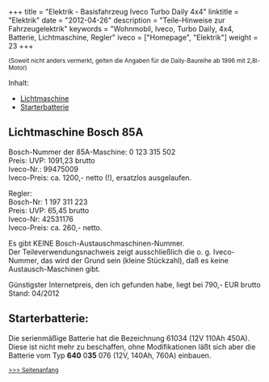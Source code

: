 +++
title       = "Elektrik - Basisfahrzeug Iveco Turbo Daily 4x4"
linktitle   = "Elektrik"
date        = "2012-04-26"
description = "Teile-Hinweise zur Fahrzeugelektrik"
keywords    = "Wohnmobil, Iveco, Turbo Daily, 4x4, Batterie, Lichtmaschine, Regler"
iveco       = ["Homepage", "Elektrik"]
weight      = 23
+++

<!--INHALT Beginn-->
<a name="oben"></a>

<small>(Soweit nicht anders vermerkt, gelten die Angaben f&uuml;r die Daily-Baureihe ab 1996 mit 2,8l-Motor)</small></h1>
<p>Inhalt:</p>
<ul>
<li><a href="#lima">Lichtmaschine</a></li>
<li><a href="#batt">Starterbatterie</a></li>
</ul>

<a name="lima"></a><h2>Lichtmaschine Bosch 85A</h2>
<p>Bosch-Nummer der 85A-Maschine: 0 123 315 502<br>
Preis: UVP: 1091,23 brutto<br>
Iveco-Nr.: 99475009<br>
Iveco-Preis: ca. 1200,- netto (!), ersatzlos ausgelaufen.</p>

<p>Regler:<br>
Bosch-Nr: 1 197 311 223<br>
Preis: UVP: 65,45 brutto<br>
Iveco-Nr: 42531176<br>
Iveco-Preis: ca. 260,- netto.</p>

<p>Es gibt KEINE Bosch-Austauschmaschinen-Nummer.<br>
Der Teileverwendungsnachweis zeigt ausschlie&szlig;lich die o. g. Iveco-Nummer, das wird der Grund sein (kleine St&uuml;ckzahl), da&szlig; es keine Austausch-Maschinen gibt.</p>

<p>G&uuml;nstigster Internetpreis, den ich gefunden habe, liegt bei 790,- EUR brutto<br>
Stand: 04/2012</p>

<!--Ersatzteilenummern
Lager    ·    Art.-Nr. 1 120 905 510
Lager    ·    Art.-Nr. 1 120 905 525
Läufer, Generator    ·    Art.-Nr. 1 124 034 955
Ständer, Generator    ·    Art.-Nr. 1 125 045 533
Schutzkappe, Generator    ·    Art.-Nr. 1 125 500 588
Antriebslager, Generator    ·    Art.-Nr. 1 125 824 998
Schleifringlager, Generator    ·    Art.-Nr. 1 125 884 923
Riemenscheibe, Generator    ·    Art.-Nr. 1 126 601 579
Kohlebürste, Generator    ·    Art.-Nr. 1 127 014 028
Generatorregler    ·    Art.-Nr. 1 197 311 223
-->



<a name="batt"></a><h2>Starterbatterie:</h2>
<p>Die serienm&auml;&szlig;ige Batterie hat die Bezeichnung 61034 (12V 110Ah 450A). <br>
Diese ist nicht mehr zu beschaffen<!-- und ersetzt durch den Typ 62045 (alte DIN-Bezeichnung). Die zugehörige neue ETN-Nummer lautet 620 045 068 (12V 120Ah 420/680A).<br>
Die Iveco-Nummer der Batterie lautet: 9316 2741 .<br>
Aufgrund der geänderten Abmessungen ist ein anderer Batteriehalter nötig:<br>
Teile-Nr.: 8967437<br>
Es gibt noch eine maßgleiche, evtl. billigere Variante Typ 62034 (ETN 620 034 068) mit elektrisch gleichen Werten. Unterschied: die oben erwähnte Batterie hat zentrale Gasabführung und ist eine sog. Heavy-Duty-Ausführung.<br>
Abmessungen in beiden Fällen (größte Außenmaße): L513xB189xH223mm-->, ohne Modifikationen l&auml;&szlig;t sich aber die Batterie vom Typ <b>640</b> 0<b>35</b> 076 (12V, 140Ah, 760A) einbauen.</p>

<p><small><a href="#oben">&gt;&gt;&gt; Seitenanfang</a></small></li></p>

<!--INHALT Ende-->